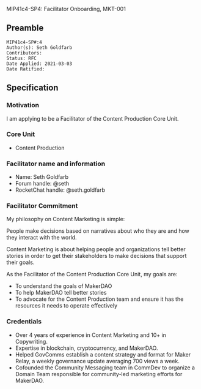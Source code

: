 MIP41c4-SP4: Facilitator Onboarding, MKT-001

## Preamble

```
MIP41c4-SP#:4
Author(s): Seth Goldfarb
Contributors:
Status: RFC
Date Applied: 2021-03-03
Date Ratified:
```

## Specification

### Motivation
I am applying to be a Facilitator of the Content Production Core Unit.

### Core Unit

* Content Production

### Facilitator name and information
* Name: Seth Goldfarb
* Forum handle: @seth
* RocketChat handle: @seth.goldfarb

### Facilitator Commitment
My philosophy on Content Marketing is simple: 

People make decisions based on narratives about who they are and how they interact with the world.

Content Marketing is about helping people and organizations tell better stories in order to get their stakeholders to make decisions that support their goals.

As the Facilitator of the Content Production Core Unit, my goals are:

* To understand the goals of MakerDAO
* To help MakerDAO tell better stories
* To advocate for the Content Production team and ensure it has the resources it needs to operate effectively

### Credentials
* Over 4 years of experience in Content Marketing and 10+ in Copywriting.
* Expertise in blockchain, cryptocurrency, and MakerDAO.
* Helped GovComms establish a content strategy and format for Maker Relay, a weekly governance update averaging 700 views a week.
* Cofounded the Community Messaging team in CommDev to organize a Domain Team responsible for community-led marketing efforts for MakerDAO.
